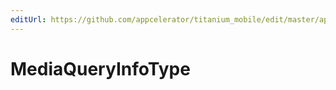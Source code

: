 ```yaml
---
editUrl: https://github.com/appcelerator/titanium_mobile/edit/master/apidoc/Titanium/Media/Media.yml
---
```

# MediaQueryInfoType

<TypeHeader/>

<ApiDocs/>
